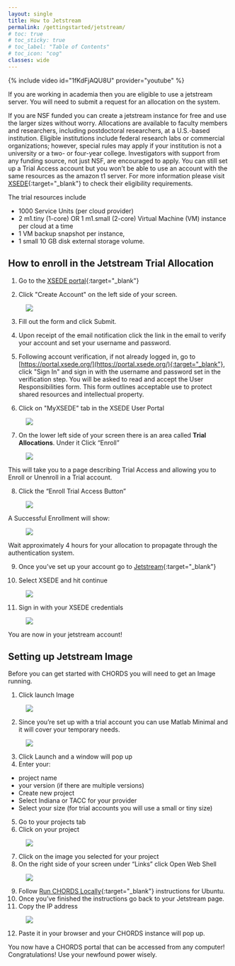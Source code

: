 ```yaml
---
layout: single
title: How to Jetstream
permalink: /gettingstarted/jetstream/
# toc: true
# toc_sticky: true
# toc_label: "Table of Contents"
# toc_icon: "cog"
classes: wide
---
```

  
{% include video id="1fKdFjAQU8U" provider="youtube" %}

If you are working in academia then you are eligible to use a jetstream server.
You will need to submit a request for an allocation on the system.

If you are NSF funded you can create a jetstream instance for free and use the larger sizes without worry. Allocations are available to faculty members and researchers, including postdoctoral researchers, at a U.S.-based institution. Eligible institutions include federal research labs or commercial organizations; however, special rules may apply if your institution is not a university or a two- or four-year college. Investigators with support from any funding source, not just NSF, are encouraged to apply. You can still set up a Trial Access account but you won’t be able to use an account with the same resources as the amazon t1 server. 
For more information please visit
 [XSEDE](https://portal.xsede.org/allocations/startup#eligibility){:target="_blank"} to check their eligibility requirements.  

The trial resources include  

- 1000 Service Units (per cloud provider)
- 2 m1.tiny (1-core) OR 1 m1.small (2-core) Virtual Machine (VM) instance per cloud at a time
- 1 VM backup snapshot per instance,
- 1 small 10 GB disk external storage volume.

## How to enroll in the Jetstream Trial Allocation  

1. Go to the [XSEDE portal](https://portal.xsede.org){:target="_blank"} 

2. Click "Create Account" on the left side of your screen.
<figure>
  <a href = "{{ site.baseurl }}/assets/images/JetstreamCreateAccount.png"><img  class="img-responsive" src="{{ site.baseurl }}/assets/images/JetstreamCreateAccount.png"></a><!--Using liquid to set path for images.-->
</figure>

3. Fill out the form and click Submit. 

4. Upon receipt of the email notification click the link in the email to verify your account and set your username and password. 

5. Following account verification, if not already logged in, go to [https://portal.xsede.org/](https://portal.xsede.org/){:target="_blank"}, click "Sign In" and sign in with the username and password set in the verification step.
You will be asked to read and accept the User Responsibilities form. This form outlines acceptable use to protect shared resources and intellectual property.

6. Click on "MyXSEDE" tab in the XSEDE User Portal
<figure>
  <a href ="{{ site.baseurl }}/assets/images/JetstreamMyXsede.png"> <img  class="img-responsive" src="{{ site.baseurl }}/assets/images/JetstreamMyXsede.png"></a><!--Using liquid to set path for images.-->
</figure>

7. On the lower left side of your screen there is an area called **Trial Allocations**. Under it Click “Enroll”
<figure>
  <a href = "{{ site.baseurl }}/assets/images/JetstreamEnroll.png"><img  class="img-responsive" src="{{ site.baseurl }}/assets/images/JetstreamEnroll.png"></a>
</figure>  
This will take you to a page describing Trial Access and allowing you to Enroll or Unenroll in a Trial account.

8. Click the “Enroll Trial Access Button”  
<figure>
  <a href = "{{ site.baseurl }}/assets/images/JetstreamTrialAccess.png"><img  class="img-responsive" src="{{ site.baseurl }}/assets/images/JetstreamTrialAccess.png"></a>  <!--Using liquid to set path for images.-->
</figure>
A Successful Enrollment will show:
<figure>
  <a href = "{{ site.baseurl }}/assets/images/JetstreamSuccess.png"><img  class="img-responsive" src="{{ site.baseurl }}/assets/images/JetstreamSuccess.png"></a><!--Using liquid to set path for images.-->
</figure>
Wait approximately 4 hours for your allocation to propagate through the authentication system.

9. Once you’ve set up your account go to [Jetstream](https://use.jetstream-cloud.org/application/images){:target="_blank"}

10. Select XSEDE and hit continue 
<figure>
  <a href = "{{ site.baseurl }}/assets/images/JetstreamOrganization.png"><img  class="img-responsive" src="{{ site.baseurl }}/assets/images/JetstreamOrganization.png"></a><!--Using liquid to set path for images.-->
</figure>


11. Sign in with your XSEDE credentials
<figure>
  <a href = "{{ site.baseurl }}/assets/images/JetstreamCredentials.png"><img  class="img-responsive" src="{{ site.baseurl }}/assets/images/JetstreamCredentials.png"></a><!--Using liquid to set path for images.-->
</figure>
You are now in your jetstream account!

## Setting up Jetstream Image
Before you can get started with CHORDS you will need to get an Image running.
1. Click launch Image
<figure>
  <a href = "{{ site.baseurl }}/assets/images/JetstreamImage.png"><img  class="img-responsive" src="{{ site.baseurl }}/assets/images/JetstreamImage.png"></a><!--Using liquid to set path for images.-->
</figure>


2. Since you’re set up with a trial account you can use Matlab Minimal and it will cover your temporary needs.
<figure>
  <a href = "{{ site.baseurl }}/assets/images/JetstreamMatlab.png"><img  class="img-responsive" src="{{ site.baseurl }}/assets/images/JetstreamMatlab.png"></a><!--Using liquid to set path for images.-->
</figure>

3. Click Launch and a window will pop up
4. Enter your:
  - project name
  - your version (if  there are multiple versions)
  - Create new project
  - Select Indiana or TACC for your provider
  - Select your size (for trial accounts you will use a small or tiny size)
5. Go to your projects tab
6. Click on your project
<figure>
  <a href = "{{ site.baseurl }}/assets/images/JetstreamProject.png"><img  class="img-responsive" src="{{ site.baseurl }}/assets/images/JetstreamProject.png"></a><!--Using liquid to set path for images.-->
</figure>

7. Click on the image you selected for your project
8. On the right side of your screen under “Links” click Open Web Shell 
<figure>
  <img  class="img-responsive" src="{{ site.baseurl }}/assets/images/JetstreamShell.png"><!--Using liquid to set path for images.-->
</figure>

9. Follow  [Run CHORDS Locally]({{site.baseurl}}/gettingstarted/os/){:target="_blank"} instructions for Ubuntu.
10. Once you’ve finished the instructions go back to your Jetstream page.
11. Copy the IP address
<figure> 
  <a href = "{{ site.baseurl }}/assets/images/JetstreamIP.png"><img  class="img-responsive" src="{{ site.baseurl }}/assets/images/JetstreamIP.png"></a><!--Using liquid to set path for images.-->
</figure>

12. Paste it in your browser and your CHORDS instance will pop up.

You now have a CHORDS portal that can be accessed from any computer! Congratulations! Use your newfound power wisely.



